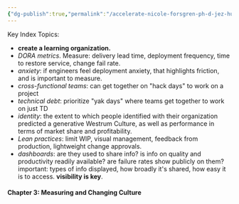 ```yaml
---
{"dg-publish":true,"permalink":"/accelerate-nicole-forsgren-ph-d-jez-humble-gene-kim/","title":"Accelerate"}
---
```


Key Index Topics:
- **create a learning organization.**
- *DORA metrics*. Measure: delivery lead time, deployment frequency, time to restore service, change fail rate.
- *anxiety*: if engineers feel deployment anxiety, that highlights friction, and is important to measure.
- *cross-functional teams*: can get together on "hack days" to work on a project
- *technical debt*: prioritize "yak days" where teams get together to work on just TD
- *identity*: the extent to which people identified with their organization predicted a generative Westrum Culture, as well as performance in terms of market share and profitability.
- *Lean practices*: limit WIP, visual management, feedback from production, lightweight change approvals.
- *dashboards*: are they used to share info? is info on quality and productivity readily available? are failure rates show publicly on them? important: types of info displayed, how broadly it's shared, how easy it is to access. **visibility is key**.

#### Chapter 3: Measuring and Changing Culture
